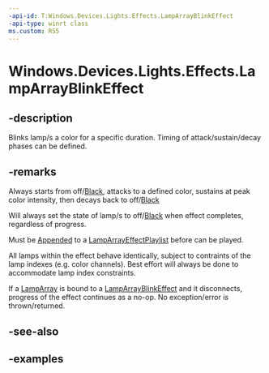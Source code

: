 ```yaml
---
-api-id: T:Windows.Devices.Lights.Effects.LampArrayBlinkEffect
-api-type: winrt class
ms.custom: RS5
---
```


<!-- Class syntax.
public class LampArrayBlinkEffect : ILampArrayEffect
-->

# Windows.Devices.Lights.Effects.LampArrayBlinkEffect

## -description
Blinks lamp/s a color for a specific duration.  Timing of attack/sustain/decay phases can be defined.

## -remarks
Always starts from off/[Black](../windows.ui/colors_black.md), attacks to a defined color, sustains at peak color intensity, then decays back to off/[Black](../windows.ui/colors_black.md)

Will always set the state of lamp/s to off/[Black](../windows.ui/colors_black.md) when effect completes, regardless of progress.

Must be [Appended](lamparrayeffectplaylist_append_292269384.md) to a [LampArrayEffectPlaylist](lamparrayeffectplaylist.md) before can be played.

All lamps within the effect behave identically, subject to contraints of the lamp indexes (e.g. color channels).  Best effort will always be done to accommodate lamp index constraints.

If a [LampArray](../windows.devices.lights/lamparray.md) is bound to a [LampArrayBlinkEffect](lamparrayblinkeffect.md) and it disconnects, progress of the effect continues as a no-op. No exception/error is thrown/returned.

## -see-also

## -examples

